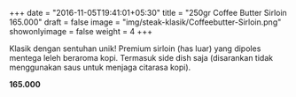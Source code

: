 +++
date = "2016-11-05T19:41:01+05:30"
title = "250gr Coffee Butter Sirloin 165.000"
draft = false
image = "img/steak-klasik/Coffeebutter-Sirloin.png"
showonlyimage = false
weight = 4
+++

Klasik dengan sentuhan unik! Premium sirloin (has luar) yang dipoles mentega leleh beraroma kopi.
Termasuk side dish saja (disarankan tidak menggunakan saus untuk menjaga citarasa kopi).

**165.000**
